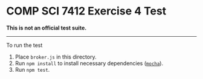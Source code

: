 # COMP SCI 7412 Exercise 4 Test

__This is not an official test suite.__

---

To run the test

1. Place `broker.js` in this directory.
2. Run `npm install` to install necessary dependencies ([`mocha`](https://mochajs.org/)).
3. Run `npm test`.
